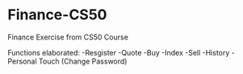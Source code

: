 # Finance-CS50
 Finance Exercise from CS50 Course

 Functions elaborated:
    -Resgister
    -Quote
    -Buy
    -Index
    -Sell
    -History
    -Personal Touch (Change Password)
